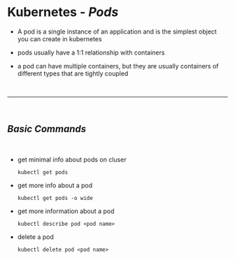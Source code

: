 # Kubernetes - ***Pods***

- A pod is a single instance of an application and is the simplest object you can create in kubernetes

- pods usually have a 1:1 relationship with containers

- a pod can have multiple containers, but they are usually containers of different types that are tightly coupled 

<br>

___

<br>

## ***Basic Commands***

<br>

  * get minimal info about pods on cluser

    ```
    kubectl get pods
    ```

  * get more info about a pod

    ```
    kubectl get pods -o wide
    ```

  * get more information about a pod

    ```
    kubectl describe pod <pod name>
    ```

  * delete a pod

    ```
    kubectl delete pod <pod name>
    ```